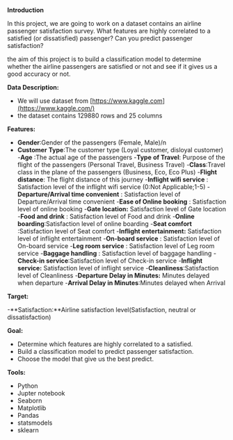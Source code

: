 

**Introduction**

In this project, we are going to work on a dataset contains an airline passenger satisfaction survey. What features are highly correlated to a satisfied (or dissatisfied) passenger? Can you predict passenger satisfaction?

the aim of this project is to build a classification model to determine whether the airline passengers are satisfied or not and see if it gives us a good accuracy or not.

**Data Description:**

- We will use dataset from [https://www.kaggle.com](https://www.kaggle.com/)
- the dataset contains 129880 rows and 25 columns

**Features:**

- **Gender**:Gender of the passengers (Female, Male)/n
- **Customer** **Type**:The customer type (Loyal customer, disloyal customer)
-**Age** :The actual age of the passengers
-**Type** **of Travel**: Purpose of the flight of the passengers (Personal Travel, Business Travel)
-**Class**:Travel class in the plane of the passengers (Business, Eco, Eco Plus)
-**Flight distance**: The flight distance of this journey
-**Inflight wifi service** : Satisfaction level of the inflight wifi service (0:Not Applicable;1-5)
-**Departure/Arrival time convenient** : Satisfaction level of Departure/Arrival time convenient
-**Ease of Online booking** : Satisfaction level of online booking
-**Gate location:** Satisfaction level of Gate location
-**Food and drink** : Satisfaction level of Food and drink
-**Online boarding**:Satisfaction level of online boarding
-**Seat comfort** :Satisfaction level of Seat comfort
-**Inflight entertainment:** Satisfaction level of inflight entertainment
-**On-board service** : Satisfaction level of On-board service
-**Leg room service** : Satisfaction level of Leg room service
-**Baggage handling** : Satisfaction level of baggage handling
-**Check-in service**:Satisfaction level of Check-in service
-**Inflight service:** Satisfaction level of inflight service
-**Cleanliness**:Satisfaction level of Cleanliness
-**Departure Delay in Minutes:** Minutes delayed when departure
-**Arrival Delay in Minutes**:Minutes delayed when Arrival

**Target:**

-**Satisfaction:**Airline satisfaction level(Satisfaction, neutral or dissatisfaction)

**Goal:**

- Determine which features are highly correlated to a satisfied.
- Build a classification model to predict passenger satisfaction.
- Choose the model that give us the best predict.

**Tools:**

- Python
- Jupter notebook
- Seaborn
- Matplotlib
- Pandas
- statsmodels
- sklearn
